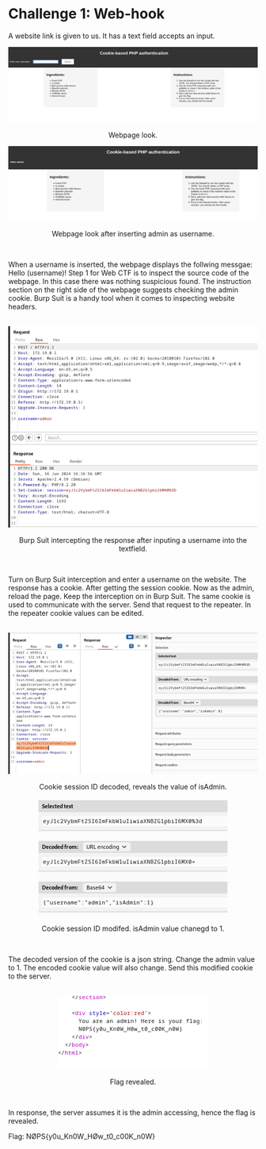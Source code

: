 <h1>Challenge 1: Web-hook</h1>
<div>
  <p>A website link is given to us. It has a text field accepts an input.</p>
  <div align="center">
    <img src="images/rev5.png">
    <p style="text-align: center;">Webpage look.</p>
  </div>
  <div align="center">
    <img src="images/web2.png">
    <p style="text-align: center">Webpage look after inserting admin as username.</p>
  </div>
  <br>
  <p>When a username is inserted, the webpage displays the follwing messgae: Hello (username)! Step 1 for Web CTF is to inspect the source code of the webpage. In this case there was nothing suspicious found. The instruction section on the right side of the webpage suggests checking the admin cookie. Burp Suit is a handy tool when it comes to inspecting website headers.</p>
  <br>
  <div align="center">
    <img src="images/web3.png">
    <p style="text-align:center;">Burp Suit intercepting the response after inputing a username into the textfield.</p>
  </div>
  <br>
  <p>Turn on Burp Suit interception and enter a username on the website. The response has a cookie. After getting the session cookie. Now as the admin, reload the page. Keep the interception on in Burp Suit. The same cookie is used to communicate with the server. Send that request to the repeater. In the repeater cookie values can be edited.</p>
  <br>
  <div align="center">
    <img src="images/web4.png">
    <p style="text-align:center;">Cookie session ID decoded, reveals the value of isAdmin.</p>
  </div>
  <div align="center">
    <img src="images/web5.png">
    <p style="text-align:center;">Cookie session ID modifed. isAdmin value chanegd to 1.</p>
  </div>
  <br>
  <p>
    The decoded version of the cookie is a json string. Change the admin value to 1. The encoded cookie value will also change. Send this modified cookie to the server.
  </p>
  <br>
  <div align="center">
    <img src="images/web6.png">
    <p style="text-align:center;">Flag revealed.</p>
  </div>
  <br>
  <p>In response, the server assumes it is the admin accessing, hence the flag is revealed.</p>
  <p>Flag: NØPS{y0u_Kn0W_HØw_t0_c00K_n0W}</p>
</div>
